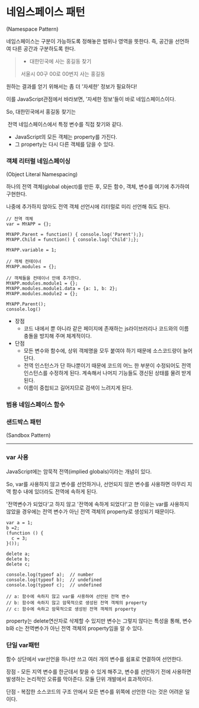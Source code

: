# 네임스페이스 패턴

(Namespace Pattern)

네임스페이스는 구분이 가능하도록 정해놓은 범위나 영역을 뜻한다. 즉, 공간을 선언하여 다른 공간과 구분하도록 한다.



> - 대한민국에 사는 홍길동 찾기
>
> 서울시 00구 00로 00번지 사는 홍길동

원하는 결과를 얻기 위해서는 좀 더 '자세한' 정보가 필요하다!

이를 JavaScript관점에서 바라보면, '자세한 정보'들이 바로 네임스페이스이다.

So, 대한민국에서 홍길동 찾기는

​       전역 네임스페이스에서 특정 변수를 직접 찾기와 같다.



- JavaScript의 모든 객체는 property를 가진다.
- 그 property는 다시 다른 객체를 담을 수 있다.



### 객체 리터럴 네임스페이싱

(Object Literal Namespacing)



하나의 전역 객체(global object)를 만든 후, 모든 함수, 객체, 변수를 여기에 추가하여 구현한다.

나중에 추가하지 않아도 전역 객체 선언시에 리터럴로 미리 선언해 줘도 된다.



```
// 전역 객체
var = MYAPP = {};

MYAPP.Parent = function() { console.log('Parent');};
MYAPP.Child = function() { console.log('Child');};

MYAPP.variable = 1;

// 객체 컨테이너 
MYAPP.modules = {};

// 객체들을 컨테이너 안에 추가한다.
MYAPP.modules.module1 = {};
MYAPP.modules.module1.data = {a: 1, b: 2};
MYAPP.modules.module2 = {};

MYAPP.Parent();
console.log()

```



- 장점
  - 코드 내에서 뿐 아니라 같은 페이지에 존재하는 js라이브러리나 코드와의 이름 충돌을 방지해 주며 체계적이다.
- 단점
  - 모든 변수와 함수에, 상위 객체명을 모두 붙여야 하기 때문에 소스코드량이 늘어단다. 
  - 전역 인스턴스가 단 하나뿐이기 때문에 코드의 어느 한 부분이 수정되어도 전역 인스턴스를 수정하게 된다. 계속해서 나머지 기능들도 갱신된 상태를 물려 받게 된다.
  - 이름이 중첩되고 길어지므로 검색이 느려지게 된다. 



### 범용 네임스페이스 함수









### 샌드박스 패턴

(Sandbox Pattern)









------



### var 사용

JavaScript에는 암묵적 전역(implied globals)이라는 개념이 있다. 

So, var를 사용하지 않고 변수를 선언하거나, 선언되지 않은 변수를 사용하면 아무리 지역 함수 내에 있더라도 전역에 속하게 된다. 

'전역변수가 되었다'고 하지 않고 '전역에 속하게 되었다!'고 한 이유는 var를 사용하지 않았을 경우에는 전역 변수가 아닌 전역 객체의 property로 생성되기 때문이다. 



```
var a = 1;
b =2;
(function () {
  c = 3;
}());

delete a;
delete b;
delete c;

console.log(typeof a);	// number
console.log(typeof b);	// undefined
console.log(typeof c);	// undefined

// a: 함수에 속하지 않고 var를 사용하여 선언된 전역 변수
// b: 함수에 속하지 않고 암묵적으로 생성된 전역 객체의 property
// c: 함수에 속하고 암묵적으로 생성된 전역 객체의 property

```

 

property는 delete연산자로 삭제할 수 있지만 변수는 그렇지 않다는 특성을 통해, 변수 b와 c는 전역변수가 아닌 전역 객체의 property임을 알 수 있다. 



### 단일 var패턴

함수 상단에서 var선언을 하나만 쓰고 여러 개의 변수를 쉼표로 연결하여 선언한다.



장점 - 모든 지역 변수를 한군데서 찾을 수 있게 해주고, 변수를  선언하기 전에 사용하면 발생하는 논리적인 오류를 막아준다. 모듈 단위 개발에서 효과적이다.



단점 - 복잡한 소스코드의 구조 안에서 모든 변수를 위쪽에 선언한 다는 것은 어려운 일이다.













